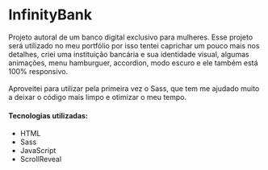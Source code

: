 # InfinityBank
Projeto autoral de um banco digital exclusivo para mulheres. Esse projeto será utilizado no meu portfólio por isso tentei caprichar um pouco mais nos detalhes, criei uma instituição bancária e sua identidade visual, algumas animações, menu hamburguer, accordion, modo escuro e ele também está 100% responsivo.
<br>
<br>
Aproveitei para utilizar pela primeira vez o Sass, que tem me ajudado muito a deixar o código mais limpo e otimizar o meu tempo.
#### Tecnologias utilizadas:
* HTML
* Sass
* JavaScript
* ScrollReveal
